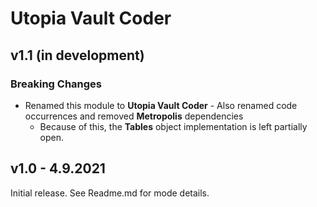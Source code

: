 # Utopia Vault Coder

## v1.1 (in development)
### Breaking Changes
- Renamed this module to **Utopia Vault Coder** - Also renamed code occurrences and removed **Metropolis** dependencies
  - Because of this, the **Tables** object implementation is left partially open.

## v1.0 - 4.9.2021
Initial release. See Readme.md for mode details.